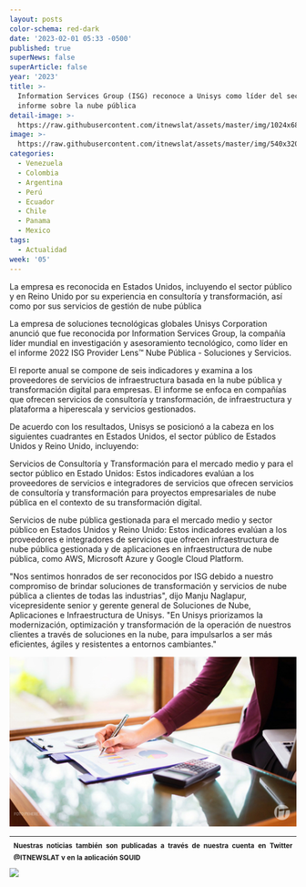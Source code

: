 ```yaml
---
layout: posts
color-schema: red-dark
date: '2023-02-01 05:33 -0500'
published: true
superNews: false
superArticle: false
year: '2023'
title: >-
  Information Services Group (ISG) reconoce a Unisys como líder del sector en su
  informe sobre la nube pública
detail-image: >-
  https://raw.githubusercontent.com/itnewslat/assets/master/img/1024x680/Informe-Reporte-g.jpg
image: >-
  https://raw.githubusercontent.com/itnewslat/assets/master/img/540x320/Informe-Reporte-p.jpg
categories:
  - Venezuela
  - Colombia
  - Argentina
  - Perú
  - Ecuador
  - Chile
  - Panama
  - Mexico
tags:
  - Actualidad
week: '05'
---
```

La empresa es reconocida en Estados Unidos, incluyendo el sector público y en Reino Unido por su experiencia en consultoría y transformación, así como por sus servicios de gestión de nube pública

La empresa de soluciones tecnológicas globales Unisys Corporation anunció que fue reconocida por Information Services Group, la compañía líder mundial en investigación y asesoramiento tecnológico, como líder en el informe 2022 ISG Provider Lens™ Nube Pública - Soluciones y Servicios. 
 
El reporte anual se compone de seis indicadores y examina a los proveedores de servicios de infraestructura basada en la nube pública y transformación digital para empresas. El informe se enfoca en compañías que ofrecen servicios de consultoría y transformación, de infraestructura y plataforma a hiperescala y servicios gestionados.
 
De acuerdo con los resultados, Unisys se posicionó a la cabeza en los siguientes cuadrantes en Estados Unidos, el sector público de Estados Unidos y Reino Unido, incluyendo:
 
Servicios de Consultoría y Transformación para el mercado medio y para el sector público en Estado Unidos: Estos indicadores evalúan a los proveedores de servicios e integradores de servicios que ofrecen servicios de consultoría y transformación para proyectos empresariales de nube pública en el contexto de su transformación digital.
 
Servicios de nube pública gestionada para el mercado medio y sector público en Estados Unidos y Reino Unido: Estos indicadores evalúan a los proveedores e integradores de servicios que ofrecen infraestructura de nube pública gestionada y de aplicaciones en infraestructura de nube pública, como AWS, Microsoft Azure y Google Cloud Platform. 
 
"Nos sentimos honrados de ser reconocidos por ISG debido a nuestro compromiso de brindar soluciones de transformación y servicios de nube pública a clientes de todas las industrias", dijo Manju Naglapur, vicepresidente senior y gerente general de Soluciones de Nube, Aplicaciones e Infraestructura de Unisys. "En Unisys priorizamos la modernización, optimización y transformación de la operación de nuestros clientes a través de soluciones en la nube, para impulsarlos a ser más eficientes, ágiles y resistentes a entornos cambiantes." 

![](https://raw.githubusercontent.com/itnewslat/assets/master/img/540x320/Informe-Reporte-p.jpg)

<table style="height: 42px;" width="569">
<tbody>
<tr>
<td style="text-align: justify;"><sub><strong>Nuestras noticias también son publicadas a través de nuestra cuenta en Twitter <a href="https://twitter.com/itnewslat?lang=es">@ITNEWSLAT</a> y en la aplicación <a href="https://squidapp.co/en/">SQUID</a></strong></sub></td>
</tr>
</tbody>
</table>

<img src="https://tracker.metricool.com/c3po.jpg?hash=56f88a41e39ab42c063cc51676587a04"/>
